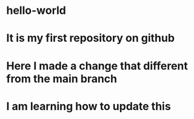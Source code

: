 # hello-world
# It is my first repository on github
# Here I made a change that different from the main branch
# I am learning how to update this
